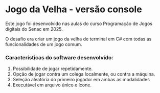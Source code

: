 # Jogo da Velha - versão console

Este jogo foi desenvolvido nas aulas do curso Programação de Jogos digitais do Senac em 2025.

O desafio era criar um jogo da velha de terminal em C# com todas as funcionalidades de um jogo comum.

### Caracteristicas do software desenvolvido:

1. Possibilidade de jogar repetidamente.
2. Opção de jogar contra um colega localmente, ou contra a máquina.
3. Seleção aleatória do primeiro jogador em ambas as modalidades
4. Executável em arquivo único e ícone.
